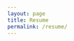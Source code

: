 ```yaml
---
layout: page
title: Resume
permalink: /resume/
---
```

<object data="{{ site.url }}{{ site.baseurl }}/assets/Raghav-Resume-2023.pdf" width="1000" height="1000" type="application/pdf"></object> 
